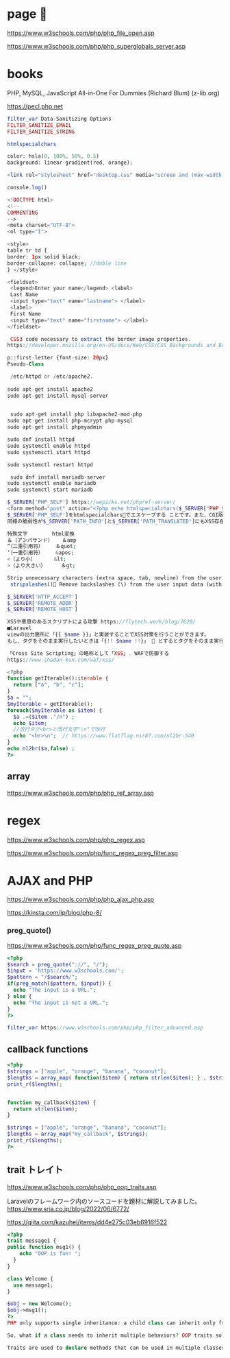# page 🔴
https://www.w3schools.com/php/php_file_open.asp

https://www.w3schools.com/php/php_superglobals_server.asp


# books
PHP, MySQL,  JavaScript All-in-One For Dummies (Richard Blum) (z-lib.org)

https://pecl.php.net

```php 
filter_var Data-Sanitizing Options
FILTER_SANITIZE_EMAIL 
FILTER_SANITIZE_STRING

htmlspecialchars

color: hsla(0, 100%, 50%, 0.5)
background: linear-gradient(red, orange);

<link rel="stylesheet" href="desktop.css" media="screen and (max-width:500px)">

console.log()

<!DOCTYPE html>
<!--
COMMENTING
-->
<meta charset="UTF-8">
<ol type="I">

<style>
table tr td {
border: 1px solid black;
border-collapse: collapse; //doble line
} </style>

<fieldset>
 <legend>Enter your name</legend> <label>
 Last Name
 <input type="text" name="lastname"> </label>
 <label>
 First Name
 <input type="text" name="firstname"> </label>
</fieldset>

 CSS3 code necessary to extract the border image properties.
https://developer.mozilla.org/en-US/docs/Web/CSS/CSS_Backgrounds_and_Borders/Border-image_generator

p::first-letter {font-size: 20px}
Pseudo-Class

 /etc/httpd or /etc/apache2.
 
sudo apt-get install apache2
sudo apt-get install mysql-server

 
 sudo apt-get install php libapache2-mod-php
sudo apt-get install php-mcrypt php-mysql
sudo apt-get install phpmyadmin

sudo dnf install httpd
sudo systemctl enable httpd
sudo systemsctl start httpd

sudo systemctl restart httpd

 sudo dnf install mariadb-server
sudo systemctl enable mariadb
sudo systemctl start mariadb

$_SERVER['PHP_SELF'] https://wepicks.net/phpref-server/
<form method="post" action="<?php echo htmlspecialchars($_SERVER["PHP_SELF"]);?>">
$_SERVER['PHP_SELF']をhtmlspecialchars🔴でエスケープする ことです。また、CGI版以外では$ _SERVER['PHP_SELF']の代わりに$_SERVER ['SCRIPT_NAME']を用いることも可能です。もしくは、formタグ内の action属性 値を空にしてもいいでしょう。
同様の脆弱性が$_SERVER['PATH_INFO']と$_SERVER['PATH_TRANSLATED']にもXSS存在します。お気を付け下さい。

特殊文字	    html変換
＆（アンパサンド）	＆amp
“（二重引用符）	＆quot;
‘（一重引用符）	&apos;
<（より小）	    &lt;
>（より大きい）	 ＆gt;

Strip unnecessary characters (extra space, tab, newline) from the user input data (with the PHP trim() function)
 stripslashes()🔴 Remove backslashes (\) from the user input data (with the PHP stripslashes() function)

$_SERVER['HTTP_ACCEPT']
$_SERVER['REMOTE_ADDR']
$_SERVER['REMOTE_HOST']

XSSや悪意のあるスクリプトによる攻撃 https://flytech.work/blog/7620/
■Laravel
viewの出力箇所に「{{ $name }}」と実装することでXSS対策を行うことができます。
もし、タグをそのまま実行したいときは「{!! $name !!}」 🔴 とするとタグをそのまま実行します。 https://tech-lab.sios.jp/archives/21780

「Cross Site Scripting」の略称として「XSS」. WAFで防御する
https://www.shadan-kun.com/waf/xss/

<?php
function getIterable():iterable {
  return ["a", "b", "c"];
}
$a = "";
$myIterable = getIterable();
foreach($myIterable as $item) {
  $a .=($item ."/n") ;
  echo $item;
  //改行タグ<br>と改行文字"\n"で改行
  echo "<br>\n";  // https://www.flatflag.nir87.com/nl2br-540
}
echo nl2br($a,false) ;
?>

```
## array
https://www.w3schools.com/php/php_ref_array.asp

# regex
https://www.w3schools.com/php/php_regex.asp

https://www.w3schools.com/php/func_regex_preg_filter.asp

# AJAX and PHP
https://www.w3schools.com/php/php_ajax_php.asp

https://kinsta.com/jp/blog/php-8/

### preg_quote() 
https://www.w3schools.com/php/func_regex_preg_quote.asp
```php
<?php
$search = preg_quote("://", "/");
$input = 'https://www.w3schools.com/';
$pattern = "/$search/";
if(preg_match($pattern, $input)) {
  echo "The input is a URL.";
} else {
  echo "The input is not a URL.";
}
?>

filter_var https://www.w3schools.com/php/php_filter_advanced.asp
```

## callback functions
```php
<?php
$strings = ["apple", "orange", "banana", "coconut"];
$lengths = array_map( function($item) { return strlen($item); } , $strings);
print_r($lengths);


function my_callback($item) {
  return strlen($item);
}

$strings = ["apple", "orange", "banana", "coconut"];
$lengths = array_map("my_callback", $strings);
print_r($lengths);
?>
```

## trait トレイト
https://www.w3schools.com/php/php_oop_traits.asp

Laravelのフレームワーク内のソースコードを題材に解説してみました。
https://www.sria.co.jp/blog/2022/06/6772/

https://qiita.com/kazuhei/items/dd4e275c03eb6916f522

```php
<?php
trait message1 {
public function msg1() {
    echo "OOP is fun! "; 
  }
}

class Welcome {
  use message1;
}

$obj = new Welcome();
$obj->msg1();
?>
PHP only supports single inheritance: a child class can inherit only from one single parent.

So, what if a class needs to inherit multiple behaviors? OOP traits solve this problem.

Traits are used to declare methods that can be used in multiple classes. Traits can have methods and abstract methods that can be used in multiple classes, and the methods can have any access modifier (public, private, or protected).
```
